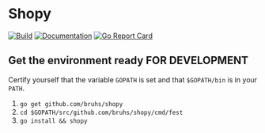 # Shopy

[![Build](https://img.shields.io/travis/bruhs/shopy.svg?style=flat-square)](https://travis-ci.org/bruhs/shopy)
[![Documentation](https://img.shields.io/badge/godoc-reference-blue.svg?style=flat-square)](http://godoc.org/github.com/bruhs/shopy)
[![Go Report Card](https://goreportcard.com/badge/github.com/bruhs/shopy?style=flat-square)](https://goreportcard.com/report/bruhs/shopy)

## Get the environment ready FOR DEVELOPMENT

Certify yourself that the variable `GOPATH` is set and that `$GOPATH/bin` is in your `PATH`.

1. `go get github.com/bruhs/shopy`
2. `cd $GOPATH/src/github.com/bruhs/shopy/cmd/fest`
3. `go install && shopy`
